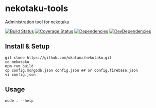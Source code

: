 # nekotaku-tools
Administration tool for nekotaku

[![Build Status](https://img.shields.io/travis/ukatama/nekotaku-tools/master.svg?style=flat-square)](https://travis-ci.org/ukatama/nekotaku-tools)
[![Coverage Status](https://img.shields.io/coveralls/ukatama/nekotaku-tools.svg?style=flat-square)](https://coveralls.io/github/ukatama/nekotaku-tools)
[![Dependencies](https://img.shields.io/david/ukatama/nekotaku-tools.svg?style=flat-square)](https://david-dm.org/ukatama/nekotaku-tools)
[![DevDependencies](https://img.shields.io/david/dev/ukatama/nekotaku-tools.svg?style=flat-square)](https://david-dm.org/ukatama/nekotaku-tools?type=dev)

## Install & Setup
```
git clone https://github.com/ukatama/nekotaku.git
cd nekotaku
npm run build
cp config.mongodb.json config.json ## or config.firebase.json
vi config.json
```

## Usage
```
node . --help
```
